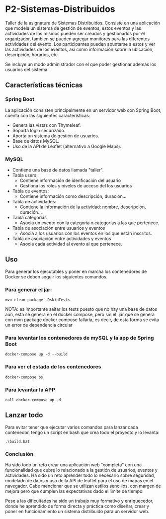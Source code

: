 # P2-Sistemas-Distribuidos
Taller de la asignatura de Sistemas Distribuidos. Consiste en una aplicación que modela un sistema de gestión de eventos, estos eventos y las actividades de los mismos pueden ser creados y gestionados por el organizador, también se pueden agregar monitores para las diferentes actividades del evento. Los participantes pueden apuntarse a estos y ver las actividades de los eventos, así como información sobre la ubicación, descripción, horarios, etc. 

Se incluye un modo administrador con el que poder gestionar además los usuarios del sistema.

## Características técnicas
### Spring Boot
La aplicación consisten principalmente en un servidor web con Spring Boot, cuenta con las siguientes características:
- Genera las vistas con Thymeleaf.
- Soporta login securizado.
- Aporta un sistema de gestión de usuarios.
- Base de datos MySQL.
- Uso de la API de Leaflet (alternativo a Google Maps).

### MySQL
- Contiene una base de datos llamada "taller".
- Tabla users:
    - Contiene información de idenficación del usuario
    - Gestiona los roles y niveles de acceso del los usuarios
- Tabla de eventos:
    - Contiene información como descripción, duración...
- Tabla de actividades:
    - Contiene la información de la actividad: nombre, descripción, duración...
- Tabla categorías
    - Asocia un evento con la categoría o categorías a las que pertenece.
- Tabla de asociación entre usuarios y eventos
    - Asocia a los usuarios con los eventos en los que están inscritos.
- Tabla de asociación entre actividades y eventos
    - Asocia cada actividad al evento al que pertenece.

## Uso
Para generar los ejecutables y poner en marcha los contenedores de Docker se deben seguir los siguientes comandos.

### Para generar el jar:
`mvn clean package -DskipTests`

NOTA: es importante saltar los tests puesto que no hay una base de datos aún, esta se genera en el docker compose, pero sin el .jar que se genera con mvn package docker compose fallaría, es decir, de esta forma se evita un error de dependencia circular

### Para levantar los contenedores de mySQL y la app de Spring Boot
`docker-compose up -d --build`

### Para ver el estado de los contenedores
`docker-compose ps`

### Para levantar la APP
`call docker-compose up -d`

## Lanzar todo
Para evitar tener que ejecutar varios comandos para lanzar cada contenedor, tengo un script en bash que crea todo el proyecto y lo levanta:

`.\build.bat`

### Conclusión
Ha sido todo un reto crear una aplicación web "completa" con una funcionalidad que cubre lo relacionado a la gestión de usuarios, eventos y actividades. Ha sido un reto aprender todo lo necesario sobre seguridad, modelado de datos y uso de la API de leaflet para el uso de mapas en el navegador. Cabe mencionar que se utilizan estilos sencillos, con margen de mejora pero que cumplen las expectativas dado el limite de tiempo.

Pese a las dificultades ha sido un trabajo muy formativo y enriquecedor, donde he aprendido de forma directa y práctica como diseñar, crear y poner en funcionamiento un sistema distribuido para un servidor web.
